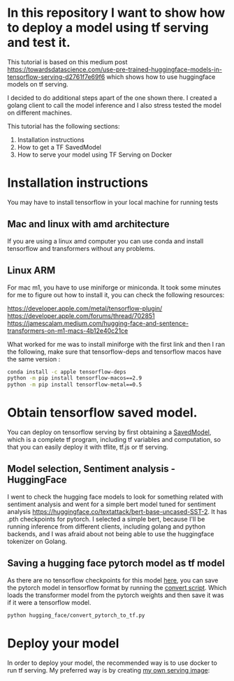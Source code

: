 # In this repository I want to show how to deploy a model using tf serving and test it.

This tutorial is based on this medium post https://towardsdatascience.com/use-pre-trained-huggingface-models-in-tensorflow-serving-d2761f7e69f6 which shows how to use huggingface models on tf serving. 

I decided to do additional steps apart of the one shown there. I created a golang client to call the model inference and I also stress tested the model on different machines.

This tutorial has the following sections:

1. Installation instructions
2. How to get a TF SavedModel
3. How to serve your model using TF Serving on Docker



# Installation instructions

You may have to install tensorflow in your local machine for running tests

## Mac and linux with amd architecture

If you are using a linux amd computer you can use conda and install tensorflow and transformers without any problems.

## Linux ARM

For mac m1, you have to use miniforge or miniconda. It took some minutes for me to figure out how to install it, you can check the following resources:

https://developer.apple.com/metal/tensorflow-plugin/
https://developer.apple.com/forums/thread/702851
https://jamescalam.medium.com/hugging-face-and-sentence-transformers-on-m1-macs-4b12e40c21ce

What worked for me was to install miniforge with the first link and then I ran the following, make sure that tensorflow-deps and tensorflow macos have the same version :

``` bash
conda install -c apple tensorflow-deps
python -m pip install tensorflow-macos==2.9
python -m pip install tensorflow-metal==0.5 
```

# Obtain tensorflow saved model.

You can deploy on tensorflow serving by first obtaining a [SavedModel](https://www.tensorflow.org/guide/saved_model), which is a complete tf program, including tf variables and computation, so that you can easily deploy it with tflite, tf.js or tf serving.


## Model selection, Sentiment analysis - HuggingFace

I went to check the hugging face models to look for something related with sentiment analysis and went for a simple bert model tuned for sentiment analysis https://huggingface.co/textattack/bert-base-uncased-SST-2. It has .pth checkpoints for pytorch. I selected a simple bert, because I'll be running inference from different clients, including golang and python backends, and I was afraid about not being able to use the huggingface tokenizer on Golang.

## Saving a hugging face pytorch model as tf model

As there are no tensorflow checkpoints for this model [here](https://huggingface.co/textattack/bert-base-uncased-SST-2/tree/main), 
you can save the pytorch model in tensorflow format by running the [convert script](./hugging_face/convert_pytorch_to_tf.py). Which loads the transformer model from the pytorch weights and then save it was if it were a tensorflow model.

```bash
python hugging_face/convert_pytorch_to_tf.py 
```

# Deploy your model 

In order to deploy your model, the recommended way is to use docker to run tf serving. My preferred way is by creating [my own serving image](https://www.tensorflow.org/tfx/serving/docker#creating_your_own_serving_image):


